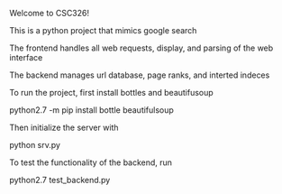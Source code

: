 Welcome to CSC326!

This is a python project that mimics google search

The frontend handles all web requests, display, and parsing of the web interface

The backend manages url database, page ranks, and interted indeces

To run the project, first install bottles and beautifusoup

python2.7 -m pip install bottle beautifulsoup

Then initialize the server with

python srv.py

To test the functionality of the backend, run

python2.7 test_backend.py